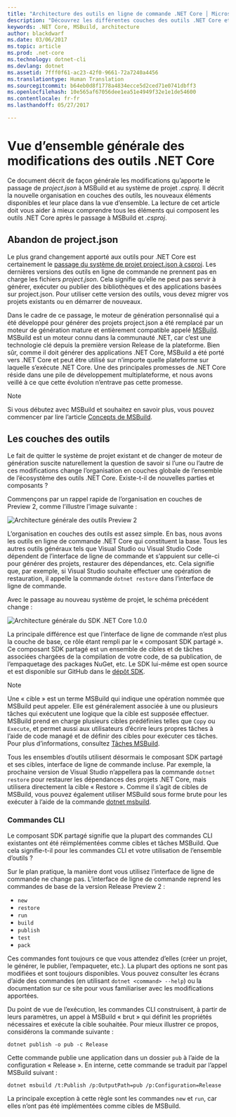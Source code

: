 ```yaml
---
title: "Architecture des outils en ligne de commande .NET Core │ Microsoft Docs"
description: "Découvrez les différentes couches des outils .NET Core et les changements apportés aux versions récentes."
keywords: .NET Core, MSBuild, architecture
author: blackdwarf
ms.date: 03/06/2017
ms.topic: article
ms.prod: .net-core
ms.technology: dotnet-cli
ms.devlang: dotnet
ms.assetid: 7fff0f61-ac23-42f0-9661-72a7240a4456
ms.translationtype: Human Translation
ms.sourcegitcommit: b64eb0d8f1778a4834ecce5d2ced71e0741dbff3
ms.openlocfilehash: 10e565af67056dee1ea51e4949f32e1e1de54600
ms.contentlocale: fr-fr
ms.lasthandoff: 05/27/2017

---
```


<a id="high-level-overview-of-changes-in-the-net-core-tools" class="xliff"></a>

# Vue d’ensemble générale des modifications des outils .NET Core

Ce document décrit de façon générale les modifications qu’apporte le passage de *project.json* à MSBuild et au système de projet *.csproj*. Il décrit la nouvelle organisation en couches des outils, les nouveaux éléments disponibles et leur place dans la vue d’ensemble. La lecture de cet article doit vous aider à mieux comprendre tous les éléments qui composent les outils .NET Core après le passage à MSBuild et *.csproj*. 

<a id="moving-away-from-projectjson" class="xliff"></a>

## Abandon de project.json
Le plus grand changement apporté aux outils pour .NET Core est certainement le [passage du système de projet project.json à csproj](https://blogs.msdn.microsoft.com/dotnet/2016/05/23/changes-to-project-json/). Les dernières versions des outils en ligne de commande ne prennent pas en charge les fichiers *project.json*. Cela signifie qu’elle ne peut pas servir à générer, exécuter ou publier des bibliothèques et des applications basées sur project.json. Pour utiliser cette version des outils, vous devez migrer vos projets existants ou en démarrer de nouveaux. 

Dans le cadre de ce passage, le moteur de génération personnalisé qui a été développé pour générer des projets project.json a été remplacé par un moteur de génération mature et entièrement compatible appelé [MSBuild](https://github.com/Microsoft/msbuild). MSBuild est un moteur connu dans la communauté .NET, car c’est une technologie clé depuis la première version Release de la plateforme. Bien sûr, comme il doit générer des applications .NET Core, MSBuild a été porté vers .NET Core et peut être utilisé sur n’importe quelle plateforme sur laquelle s’exécute .NET Core. Une des principales promesses de .NET Core réside dans une pile de développement multiplateforme, et nous avons veillé à ce que cette évolution n’entrave pas cette promesse.

> [!NOTE]
> Si vous débutez avec MSBuild et souhaitez en savoir plus, vous pouvez commencer par lire l’article [Concepts de MSBuild](https://docs.microsoft.com/visualstudio/msbuild/msbuild-concepts). 

<a id="the-tooling-layers" class="xliff"></a>

## Les couches des outils
Le fait de quitter le système de projet existant et de changer de moteur de génération suscite naturellement la question de savoir si l’une ou l’autre de ces modifications change l’organisation en couches globale de l’ensemble de l’écosystème des outils .NET Core. Existe-t-il de nouvelles parties et composants ?

Commençons par un rappel rapide de l’organisation en couches de Preview 2, comme l’illustre l’image suivante :

![Architecture générale des outils Preview 2](media/cli-msbuild-architecture/p2-arch.png)

L’organisation en couches des outils est assez simple. En bas, nous avons les outils en ligne de commande .NET Core qui constituent la base. Tous les autres outils généraux tels que Visual Studio ou Visual Studio Code dépendent de l’interface de ligne de commande et s’appuient sur celle-ci pour générer des projets, restaurer des dépendances, etc. Cela signifie que, par exemple, si Visual Studio souhaite effectuer une opération de restauration, il appelle la commande `dotnet restore` dans l’interface de ligne de commande. 

Avec le passage au nouveau système de projet, le schéma précédent change : 

![Architecture générale du SDK .NET Core 1.0.0](media/cli-msbuild-architecture/p3-arch.png)

La principale différence est que l’interface de ligne de commande n’est plus la couche de base, ce rôle étant rempli par le « composant SDK partagé ». Ce composant SDK partagé est un ensemble de cibles et de tâches associées chargées de la compilation de votre code, de sa publication, de l’empaquetage des packages NuGet, etc. Le SDK lui-même est open source et est disponible sur GitHub dans le [dépôt SDK](https://github.com/dotnet/sdk). 

> [!NOTE]
> Une « cible » est un terme MSBuild qui indique une opération nommée que MSBuild peut appeler. Elle est généralement associée à une ou plusieurs tâches qui exécutent une logique que la cible est supposée effectuer. MSBuild prend en charge plusieurs cibles prédéfinies telles que `Copy` ou `Execute`, et permet aussi aux utilisateurs d’écrire leurs propres tâches à l’aide de code managé et de définir des cibles pour exécuter ces tâches. Pour plus d’informations, consultez [Tâches MSBuild](https://docs.microsoft.com/visualstudio/msbuild/msbuild-tasks). 

Tous les ensembles d’outils utilisent désormais le composant SDK partagé et ses cibles, interface de ligne de commande incluse. Par exemple, la prochaine version de Visual Studio n’appellera pas la commande `dotnet restore` pour restaurer les dépendances des projets .NET Core, mais utilisera directement la cible « Restore ». Comme il s’agit de cibles de MSBuild, vous pouvez également utiliser MSBuild sous forme brute pour les exécuter à l’aide de la commande [dotnet msbuild](dotnet-msbuild.md). 

<a id="cli-commands" class="xliff"></a>

### Commandes CLI
Le composant SDK partagé signifie que la plupart des commandes CLI existantes ont été réimplémentées comme cibles et tâches MSBuild. Que cela signifie-t-il pour les commandes CLI et votre utilisation de l’ensemble d’outils ? 

Sur le plan pratique, la manière dont vous utilisez l’interface de ligne de commande ne change pas. L’interface de ligne de commande reprend les commandes de base de la version Release Preview 2 :

* `new`
* `restore`
* `run` 
* `build`
* `publish`
* `test`
* `pack` 

Ces commandes font toujours ce que vous attendez d’elles (créer un projet, le générer, le publier, l’empaqueter, etc.). La plupart des options ne sont pas modifiées et sont toujours disponibles. Vous pouvez consulter les écrans d’aide des commandes (en utilisant `dotnet <command> --help`) ou la documentation sur ce site pour vous familiariser avec les modifications apportées. 

Du point de vue de l’exécution, les commandes CLI construisent, à partir de leurs paramètres, un appel à MSBuild « brut » qui définit les propriétés nécessaires et exécute la cible souhaitée. Pour mieux illustrer ce propos, considérons la commande suivante : 

   `dotnet publish -o pub -c Release`
    
Cette commande publie une application dans un dossier `pub` à l’aide de la configuration « Release ». En interne, cette commande se traduit par l’appel MSBuild suivant : 

   `dotnet msbuild /t:Publish /p:OutputPath=pub /p:Configuration=Release`

La principale exception à cette règle sont les commandes `new` et `run`, car elles n’ont pas été implémentées comme cibles de MSBuild.
